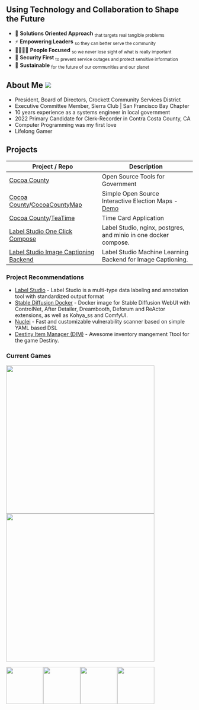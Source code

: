 ## Using Technology and Collaboration to Shape the Future
- 🎯 **Solutions Oriented Approach** <sub>that targets real tangible problems</sub>
- ⚡ **Empowering Leaders** <sub>so they can better serve the community</sub>
- 👨‍👨‍👧‍👦 **People Focused** <sub> so we never lose sight of what is really important</sub>
- 🔐 **Security First** <sub> to prevent service outages and protect sensitive information</sub>
- 🌱 **Sustainable** <sub> for the future of our communities and our planet</sub>

## About Me [![](https://img.shields.io/badge/-Nick%20Spinner-blue?style=plastic&logo=Linkedin&logoColor=white&link=https://www.linkedin.com/in/spinnernicholas/)](https://www.linkedin.com/in/spinnernicholas/)
- President, Board of Directors, Crockett Community Services District
- Executive Committee Member, Sierra Club | San Francisco Bay Chapter
- 10 years experience as a systems engineer in local government
- 2022 Primary Candidate for Clerk-Recorder in Contra Costa County, CA
- Computer Programming was my first love
- Lifelong Gamer

## Projects
| Project / Repo | Description |
| --- | --- |
| [Cocoa County](https://github.com/Cocoa-County) | Open Source Tools for Government |
| [Cocoa County](https://github.com/Cocoa-County)/[CocoaCountyMap](https://github.com/Cocoa-County/CocoaCountyMap) | Simple Open Source Interactive Election Maps - [Demo](https://spinnernicholas.github.io/CocoaCountyMap/public/index.html) |
| [Cocoa County](https://github.com/Cocoa-County)/[TeaTime](https://github.com/Cocoa-County/TeaTime) | Time Card Application |
| [Label Studio One Click Compose](Spinnernicholas/label-studio/tree/oneclick-compose) | Label Studio, nginx, postgres, and minio in one docker compose. |
| [Label Studio Image Captioning Backend](https://github.com/Spinnernicholas/label-studio-ml-backend/tree/image-captioning) | Label Studio Machine Learning Backend for Image Captioning. |

### Project Recommendations
- [Label Studio](https://github.com/HumanSignal/label-studio/) - Label Studio is a multi-type data labeling and annotation tool with standardized output format
- [Stable Diffusion Docker](https://github.com/ashleykleynhans/stable-diffusion-docker) - Docker image for Stable Diffusion WebUI with ControlNet, After Detailer, Dreambooth, Deforum and ReActor extensions, as well as Kohya_ss and ComfyUI.
- [Nuclei](https://github.com/projectdiscovery/nuclei) - Fast and customizable vulnerability scanner based on simple YAML based DSL
- [Destiny Item Manager (DIM)](https://github.com/DestinyItemManager/DIM) - Awesome inventory mangement Ttool for the game Destiny.

### Current Games
<img src="https://user-images.githubusercontent.com/2651095/188753138-bea16eae-9b33-4b77-9cb0-b0d6ba846edc.jpg" width="400px"/>
<img src="https://user-images.githubusercontent.com/2651095/188753355-38769569-5ead-41d0-aaf6-d3c71a2412f1.jpg" width="400px"/>

<img src="https://user-images.githubusercontent.com/2651095/172264543-eee1770c-c81d-4ab6-a5bf-6a760fdffa9b.png" width="100px"/><img src="https://user-images.githubusercontent.com/2651095/172265770-9435494e-a41c-48ec-a576-918b503a3aa2.jpg" width="100px"/><img src="https://user-images.githubusercontent.com/2651095/172265874-e9d9c7d4-9eca-42f9-a156-37763e4c3896.png" width="100px"/><img src="https://user-images.githubusercontent.com/2651095/172265514-8ff5ed92-b12e-40ff-9d79-51afbb9fdfb0.jpeg" width="100px"/>
